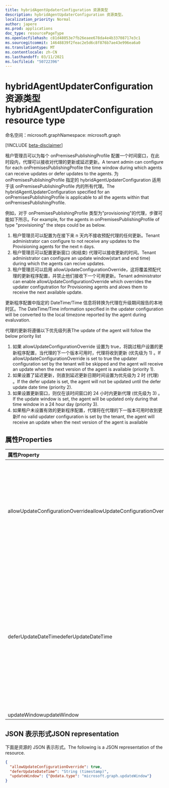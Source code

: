 ```yaml
---
title: hybridAgentUpdaterConfiguration 资源类型
description: hybridAgentUpdaterConfiguration 资源类型。
localization_priority: Normal
author: japere
ms.prod: applications
doc_type: resourcePageType
ms.openlocfilehash: c81d48053e7fb26eaee678da4e4b33708717e3c1
ms.sourcegitcommit: 14648839f2feac2e5d6c8f876b7ae43e996ea6a0
ms.translationtype: MT
ms.contentlocale: zh-CN
ms.lasthandoff: 03/11/2021
ms.locfileid: "50722396"
---
```

# <a name="hybridagentupdaterconfiguration-resource-type"></a><span data-ttu-id="f23e9-103">hybridAgentUpdaterConfiguration 资源类型</span><span class="sxs-lookup"><span data-stu-id="f23e9-103">hybridAgentUpdaterConfiguration resource type</span></span>

<span data-ttu-id="f23e9-104">命名空间：microsoft.graph</span><span class="sxs-lookup"><span data-stu-id="f23e9-104">Namespace: microsoft.graph</span></span>

[!INCLUDE [beta-disclaimer](../../includes/beta-disclaimer.md)]

<span data-ttu-id="f23e9-105">租户管理员可以为每个 onPremisesPublishingProfile 配置一个时间窗口，在此时段内，代理可以接收对代理的更新或延迟更新。</span><span class="sxs-lookup"><span data-stu-id="f23e9-105">A tenant admin can configure for each onPremisesPublishingProfile the time window during which agents can receive updates or defer updates to the agents.</span></span> <span data-ttu-id="f23e9-106">为 onPremisesPublishingProfile 指定的 hybridAgentUpdaterConfiguration 适用于该 onPremisesPublishingProfile 内的所有代理。</span><span class="sxs-lookup"><span data-stu-id="f23e9-106">The hybridAgentUpdaterConfiguration specified for an onPremisesPublishingProfile is applicable to all the agents within that onPremisesPublishingProfile.</span></span>

<span data-ttu-id="f23e9-107">例如，对于 onPremisesPublishingProfile 类型为"provisioning"的代理，步骤可能如下所示。</span><span class="sxs-lookup"><span data-stu-id="f23e9-107">For example, for the agents in onPremisesPublishingProfile of type "provisioning" the steps could be as below.</span></span>

1) <span data-ttu-id="f23e9-108">租户管理员可以配置为在接下来 n 天内不接收预配代理的任何更新。</span><span class="sxs-lookup"><span data-stu-id="f23e9-108">Tenant administrator can configure to not receive any updates to the Provisioning agents for the next n days.</span></span>
2) <span data-ttu-id="f23e9-109">租户管理员可以配置更新窗口 (和结束) 代理可以接收更新的时间。</span><span class="sxs-lookup"><span data-stu-id="f23e9-109">Tenant administrator can configure an update window(start and end time) during which the agents can recive updates.</span></span>
3) <span data-ttu-id="f23e9-110">租户管理员可以启用 allowUpdateConfigurationOverride，这将覆盖预配代理的更新程序配置，并禁止他们接收下一个可用更新。</span><span class="sxs-lookup"><span data-stu-id="f23e9-110">Tenant administrator can enable allowUpdateConfigurationOverride which overrides the updater configutration for Provisioning agents and alows them to receive the next available update.</span></span>

<span data-ttu-id="f23e9-111">更新程序配置中指定的 DateTime/Time 信息将转换为代理在升级期间报告的本地时区。</span><span class="sxs-lookup"><span data-stu-id="f23e9-111">The DateTime/Time information specified in the updater configuration will be converted to the local timezone reported by the agent during evaluvation.</span></span>

<span data-ttu-id="f23e9-112">代理的更新将遵循以下优先级列表</span><span class="sxs-lookup"><span data-stu-id="f23e9-112">The update of the agent will follow the below priority list</span></span>

1) <span data-ttu-id="f23e9-113">如果 allowUpdateConfigurationOverride 设置为 true，将跳过租户设置的更新程序配置，当代理的下一个版本可用时，代理将收到更新 (优先级为 1) 。</span><span class="sxs-lookup"><span data-stu-id="f23e9-113">If allowUpdateConfigurationOverride is set to true the updater configuration set by the tenant will be skipped and the agent will receive an update when the next version of the agent is available (priority 1).</span></span>
2) <span data-ttu-id="f23e9-114">如果设置了延迟更新，则直到延迟更新日期时间设置为优先级为 2 时 (代理) 。</span><span class="sxs-lookup"><span data-stu-id="f23e9-114">If the defer update is set, the agent will not be updated until the defer update date time (priority 2).</span></span>
3) <span data-ttu-id="f23e9-115">如果设置更新窗口，则仅在该时间窗口的 24 小时内更新代理 (优先级为 3) 。</span><span class="sxs-lookup"><span data-stu-id="f23e9-115">If the update window is set, the agent will be updated only during that time window in a 24 hour day (priority 3).</span></span>
4) <span data-ttu-id="f23e9-116">如果租户未设置有效的更新程序配置，代理将在代理的下一版本可用时收到更新</span><span class="sxs-lookup"><span data-stu-id="f23e9-116">If no valid updater configuration is set by the tenant, the agent will receive an update when the next version of the agent is available</span></span>

## <a name="properties"></a><span data-ttu-id="f23e9-117">属性</span><span class="sxs-lookup"><span data-stu-id="f23e9-117">Properties</span></span>

| <span data-ttu-id="f23e9-118">属性</span><span class="sxs-lookup"><span data-stu-id="f23e9-118">Property</span></span>     | <span data-ttu-id="f23e9-119">类型</span><span class="sxs-lookup"><span data-stu-id="f23e9-119">Type</span></span>        | <span data-ttu-id="f23e9-120">说明</span><span class="sxs-lookup"><span data-stu-id="f23e9-120">Description</span></span> |
|:-------------|:------------|:------------|
|<span data-ttu-id="f23e9-121">allowUpdateConfigurationOverride</span><span class="sxs-lookup"><span data-stu-id="f23e9-121">allowUpdateConfigurationOverride</span></span>|<span data-ttu-id="f23e9-122">布尔</span><span class="sxs-lookup"><span data-stu-id="f23e9-122">Boolean</span></span>|<span data-ttu-id="f23e9-123">指示是否跳过更新程序配置，当代理的下一个版本可用时，代理将收到更新。</span><span class="sxs-lookup"><span data-stu-id="f23e9-123">Indicates if updater configuration will be skipped and the agent will receive an update when the next version of the agent is available.</span></span>|
|<span data-ttu-id="f23e9-124">deferUpdateDateTime</span><span class="sxs-lookup"><span data-stu-id="f23e9-124">deferUpdateDateTime</span></span>|<span data-ttu-id="f23e9-125">DateTimeOffset</span><span class="sxs-lookup"><span data-stu-id="f23e9-125">DateTimeOffset</span></span>|<span data-ttu-id="f23e9-126">时间戳类型表示采用 ISO 8601 格式的日期和时间信息，始终采用 UTC 时区。</span><span class="sxs-lookup"><span data-stu-id="f23e9-126">The Timestamp type represents date and time information using ISO 8601 format and is always in UTC time.</span></span> <span data-ttu-id="f23e9-127">例如，2014 年 1 月 1 日午夜 UTC 为 `2014-01-01T00:00:00Z`</span><span class="sxs-lookup"><span data-stu-id="f23e9-127">For example, midnight UTC on Jan 1, 2014 is `2014-01-01T00:00:00Z`</span></span>|
|<span data-ttu-id="f23e9-128">updateWindow</span><span class="sxs-lookup"><span data-stu-id="f23e9-128">updateWindow</span></span>|[<span data-ttu-id="f23e9-129">updateWindow</span><span class="sxs-lookup"><span data-stu-id="f23e9-129">updateWindow</span></span>](updatewindow.md)||

## <a name="json-representation"></a><span data-ttu-id="f23e9-130">JSON 表示形式</span><span class="sxs-lookup"><span data-stu-id="f23e9-130">JSON representation</span></span>

<span data-ttu-id="f23e9-131">下面是资源的 JSON 表示形式。</span><span class="sxs-lookup"><span data-stu-id="f23e9-131">The following is a JSON representation of the resource.</span></span>

<!-- {
  "blockType": "resource",
  "optionalProperties": [

  ],
  "@odata.type": "microsoft.graph.hybridAgentUpdaterConfiguration",
  "baseType": null
}-->

```json
{
  "allowUpdateConfigurationOverride": true,
  "deferUpdateDateTime": "String (timestamp)",
  "updateWindow": {"@odata.type": "microsoft.graph.updateWindow"}
}
```

<!-- uuid: 16cd6b66-4b1a-43a1-adaf-3a886856ed98
2019-02-04 14:57:30 UTC -->
<!-- {
  "type": "#page.annotation",
  "description": "hybridAgentUpdaterConfiguration resource",
  "keywords": "",
  "section": "documentation",
  "tocPath": ""
}-->


